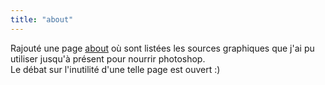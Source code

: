 ```yaml
---
title: "about"
---
```


Rajouté une page [about](./index.php?p=about) où sont listées les sources
graphiques que j'ai pu utiliser jusqu'à présent pour nourrir photoshop.  
Le débat sur l'inutilité d'une telle page est ouvert :)


